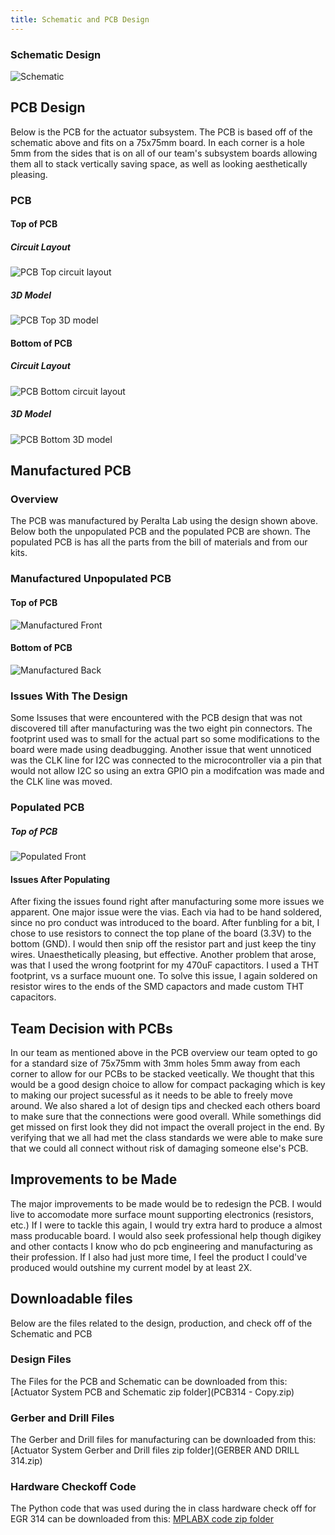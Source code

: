 ```yaml
---
title: Schematic and PCB Design
---
```


### Schematic Design
![Schematic](page0.png)


## PCB Design
Below is the PCB for the actuator subsystem. The PCB is based off of the schematic above and fits on a 75x75mm board. In each corner is a hole 5mm from the sides that is on all of our team's subsystem boards allowing them all to stack vertically saving space, as well as looking aesthetically pleasing. 
### PCB 
#### Top of PCB
##### Circuit Layout
![PCB Top circuit layout](PCB_F_JW.png)
##### 3D Model
![PCB Top 3D model](PCB_F_3D_JW.png)

#### Bottom of PCB
##### Circuit Layout
![PCB Bottom circuit layout](PCB_B_JW.png)
##### 3D Model
![PCB Bottom 3D model](PCB_B_3D_JW.png)

## Manufactured PCB
### Overview 
The PCB was manufactured by Peralta Lab using the design shown above. Below both the unpopulated PCB and the populated PCB are shown. The populated PCB is has all the parts from the bill of materials and from our kits. 
### Manufactured Unpopulated PCB
#### Top of  PCB
![Manufactured Front](IMG_9181.jpg)
#### Bottom of PCB
![Manufactured Back](IMG_9182.jpg)
### Issues With The Design
Some Issuses that were encountered with the PCB design that was not discovered till after manufacturing was the two eight pin connectors. The footprint used was to small for the actual part so some modifications to the board were made using deadbugging. Another issue that went unnoticed was the CLK line for I2C was connected to the microcontroller via a pin that would not allow I2C so using an extra GPIO pin a modifcation was made and the CLK line was moved.

### Populated PCB
##### Top of PCB
![Populated Front](IMG_9202.jpg)
#### Issues After Populating
After fixing the issues found right after manufacturing some more issues we apparent. One major issue were the vias. Each via had to be hand soldered, since no pro conduct was introduced to the board. After funbling for a bit, I chose to use resistors to connect the top plane of the board (3.3V) to the bottom (GND). I would then snip off the resistor part and just keep the tiny wires. Unaesthetically pleasing, but effective. Another problem that arose, was that I used the wrong footprint for my 470uF capactitors. I used a THT footprint, vs a surface muount one. To solve this issue, I again soldered on resistor wires to the ends of the SMD capactors and made custom THT capacitors. 

## Team Decision with PCBs
In our team as mentioned above in the PCB overview our team opted to go for a standard size of 75x75mm with 3mm holes 5mm away from each corner to allow for our PCBs to be stacked veetically. We thought that this would be a good design choice to allow for compact packaging which is key to making our project sucessful as it needs to be able to freely move around. We also shared a lot of design tips and checked each others board to make sure that the connections were good overall. While somethings did get missed on first look they did not impact the overall project in the end. By verifying that we all had met the class standards we were able to make sure that we could all connect without risk of damaging someone else's PCB.

## Improvements to be Made
The major improvements to be made would be to redesign the PCB. I would live to accomodate more surface mount supporting electronics (resistors, etc.) If I were to tackle this again, I would try extra hard to produce a almost mass producable board. I would also seek professional help though digikey and other contacts I know who do pcb engineering and manufacturing as their profession. If I also had just more time, I feel the product I could've produced would outshine my current model by at least 2X. 



## Downloadable files
Below are the files related to the design, production, and check off of the Schematic and PCB

### Design Files
The Files for the PCB and Schematic can be downloaded from this: [Actuator System PCB and Schematic zip folder](PCB314 - Copy.zip)

### Gerber and Drill Files
The Gerber and Drill files for manufacturing can be downloaded from this: [Actuator System Gerber and Drill files zip folder](GERBER AND DRILL 314.zip)

### Hardware Checkoff Code
The Python code that was used during the in class hardware check off for EGR 314 can be downloaded from this: [MPLABX code zip folder](Team204_HMI_Subsystemcode.zip)




